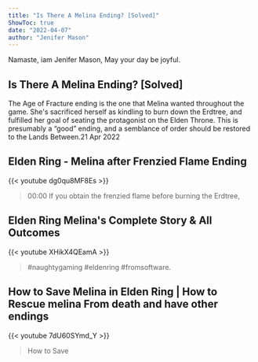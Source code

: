 ```yaml
---
title: "Is There A Melina Ending? [Solved]"
ShowToc: true 
date: "2022-04-07"
author: "Jenifer Mason" 
---
```


Namaste, iam Jenifer Mason, May your day be joyful.
## Is There A Melina Ending? [Solved]
 The Age of Fracture ending is the one that Melina wanted throughout the game. She's sacrificed herself as kindling to burn down the Erdtree, and fulfilled her goal of seating the protagonist on the Elden Throne. This is presumably a “good” ending, and a semblance of order should be restored to the Lands Between.21 Apr 2022

## Elden Ring - Melina after Frenzied Flame Ending
{{< youtube dg0qu8MF8Es >}}
>00:00 If you obtain the frenzied flame before burning the Erdtree, 

## Elden Ring Melina's Complete Story & All Outcomes
{{< youtube XHikX4QEamA >}}
>#naughtygaming #eldenring #fromsoftware.

## How to Save Melina in Elden Ring | How to Rescue melina From death and have other endings
{{< youtube 7dU60SYmd_Y >}}
>How to Save 


